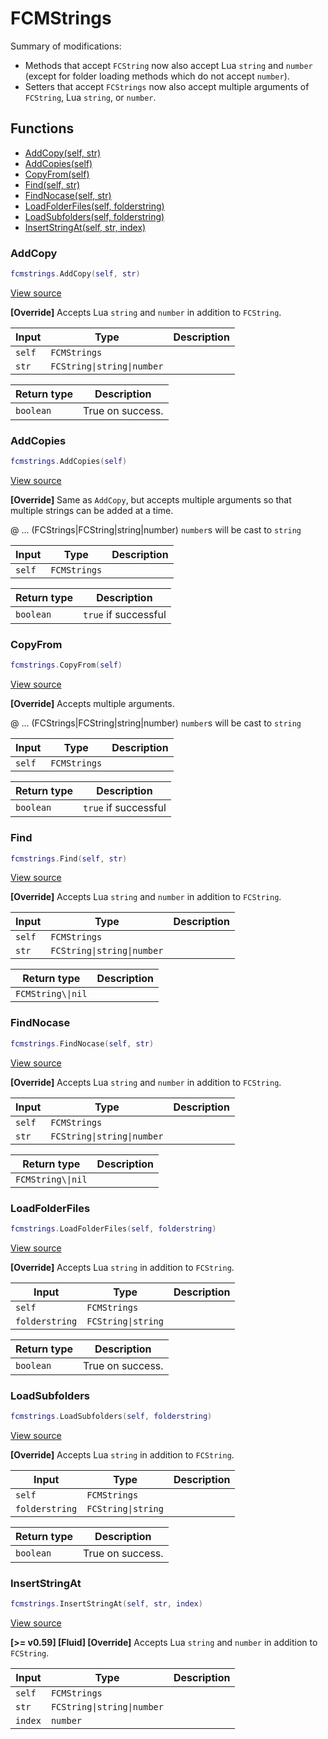 # FCMStrings

Summary of modifications:
- Methods that accept `FCString` now also accept Lua `string` and `number` (except for folder loading methods which do not accept `number`).
- Setters that accept `FCStrings` now also accept multiple arguments of `FCString`, Lua `string`, or `number`.

## Functions

- [AddCopy(self, str)](#addcopy)
- [AddCopies(self)](#addcopies)
- [CopyFrom(self)](#copyfrom)
- [Find(self, str)](#find)
- [FindNocase(self, str)](#findnocase)
- [LoadFolderFiles(self, folderstring)](#loadfolderfiles)
- [LoadSubfolders(self, folderstring)](#loadsubfolders)
- [InsertStringAt(self, str, index)](#insertstringat)

### AddCopy

```lua
fcmstrings.AddCopy(self, str)
```

[View source](https://github.com/finale-lua/lua-scripts/tree/master/src/mixin/FCMStrings.lua.lua#L27)

**[Override]**
Accepts Lua `string` and `number` in addition to `FCString`.

| Input | Type | Description |
| ----- | ---- | ----------- |
| `self` | `FCMStrings` |  |
| `str` | `FCString\|string\|number` |  |

| Return type | Description |
| ----------- | ----------- |
| `boolean` | True on success. |

### AddCopies

```lua
fcmstrings.AddCopies(self)
```

[View source](https://github.com/finale-lua/lua-scripts/tree/master/src/mixin/FCMStrings.lua.lua#L48)

**[Override]**
Same as `AddCopy`, but accepts multiple arguments so that multiple strings can be added at a time.

@ ... (FCStrings|FCString|string|number) `number`s will be cast to `string`

| Input | Type | Description |
| ----- | ---- | ----------- |
| `self` | `FCMStrings` |  |

| Return type | Description |
| ----------- | ----------- |
| `boolean` | `true` if successful |

### CopyFrom

```lua
fcmstrings.CopyFrom(self)
```

[View source](https://github.com/finale-lua/lua-scripts/tree/master/src/mixin/FCMStrings.lua.lua#L74)

**[Override]**
Accepts multiple arguments.

@ ... (FCStrings|FCString|string|number) `number`s will be cast to `string`

| Input | Type | Description |
| ----- | ---- | ----------- |
| `self` | `FCMStrings` |  |

| Return type | Description |
| ----------- | ----------- |
| `boolean` | `true` if successful |

### Find

```lua
fcmstrings.Find(self, str)
```

[View source](https://github.com/finale-lua/lua-scripts/tree/master/src/mixin/FCMStrings.lua.lua#L117)

**[Override]**
Accepts Lua `string` and `number` in addition to `FCString`.

| Input | Type | Description |
| ----- | ---- | ----------- |
| `self` | `FCMStrings` |  |
| `str` | `FCString\|string\|number` |  |

| Return type | Description |
| ----------- | ----------- |
| `FCMString\\|nil` |  |

### FindNocase

```lua
fcmstrings.FindNocase(self, str)
```

[View source](https://github.com/finale-lua/lua-scripts/tree/master/src/mixin/FCMStrings.lua.lua#L138)

**[Override]**
Accepts Lua `string` and `number` in addition to `FCString`.

| Input | Type | Description |
| ----- | ---- | ----------- |
| `self` | `FCMStrings` |  |
| `str` | `FCString\|string\|number` |  |

| Return type | Description |
| ----------- | ----------- |
| `FCMString\\|nil` |  |

### LoadFolderFiles

```lua
fcmstrings.LoadFolderFiles(self, folderstring)
```

[View source](https://github.com/finale-lua/lua-scripts/tree/master/src/mixin/FCMStrings.lua.lua#L159)

**[Override]**
Accepts Lua `string` in addition to `FCString`.

| Input | Type | Description |
| ----- | ---- | ----------- |
| `self` | `FCMStrings` |  |
| `folderstring` | `FCString\|string` |  |

| Return type | Description |
| ----------- | ----------- |
| `boolean` | True on success. |

### LoadSubfolders

```lua
fcmstrings.LoadSubfolders(self, folderstring)
```

[View source](https://github.com/finale-lua/lua-scripts/tree/master/src/mixin/FCMStrings.lua.lua#L180)

**[Override]**
Accepts Lua `string` in addition to `FCString`.

| Input | Type | Description |
| ----- | ---- | ----------- |
| `self` | `FCMStrings` |  |
| `folderstring` | `FCString\|string` |  |

| Return type | Description |
| ----------- | ----------- |
| `boolean` | True on success. |

### InsertStringAt

```lua
fcmstrings.InsertStringAt(self, str, index)
```

[View source](https://github.com/finale-lua/lua-scripts/tree/master/src/mixin/FCMStrings.lua.lua#L202)

**[>= v0.59] [Fluid] [Override]**
Accepts Lua `string` and `number` in addition to `FCString`.

| Input | Type | Description |
| ----- | ---- | ----------- |
| `self` | `FCMStrings` |  |
| `str` | `FCString\|string\|number` |  |
| `index` | `number` |  |
